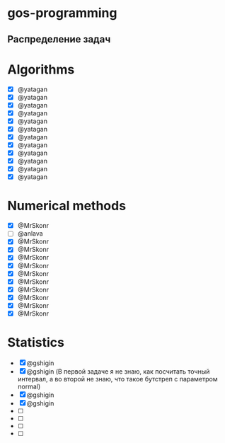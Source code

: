 # gos-programming
## Распределение задач

# Algorithms
- [x] @yatagan
- [x] @yatagan
- [x] @yatagan
- [x] @yatagan
- [x] @yatagan
- [x] @yatagan
- [x] @yatagan
- [x] @yatagan
- [x] @yatagan
- [x] @yatagan
- [x] @yatagan
- [x] @yatagan

# Numerical methods
- [x] @MrSkonr
- [ ] @anlava
- [x] @MrSkonr
- [x] @MrSkonr
- [x] @MrSkonr
- [x] @MrSkonr
- [x] @MrSkonr
- [x] @MrSkonr
- [x] @MrSkonr
- [x] @MrSkonr
- [x] @MrSkonr
- [x] @MrSkonr

# Statistics
- [x] @gshigin
- [x] @gshigin (В первой задаче я не знаю, как посчитать точный интервал, а во второй не знаю, что такое бутстреп с параметром normal)
- [x] @gshigin  
- [x] @gshigin 
- [ ] 
- [ ] 
- [ ] 
- [ ] 
